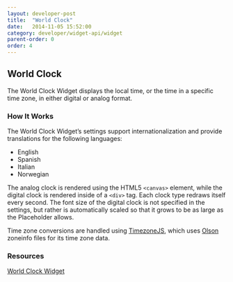 ```yaml
---
layout: developer-post
title:  "World Clock"
date:   2014-11-05 15:52:00
category: developer/widget-api/widget
parent-order: 0
order: 4
---
```



## World Clock

The World Clock Widget displays the local time, or the time in a specific time zone, in either digital or analog format.

### How It Works

The World Clock Widget’s settings support internationalization and provide translations for the following languages:

- English
- Spanish
- Italian
- Norwegian

The analog clock is rendered using the HTML5 `<canvas>` element, while the digital clock is rendered inside of a `<div>` tag. Each clock type redraws itself every second. The font size of the digital clock is not specified in the settings, but rather is automatically scaled so that it grows to be as large as the Placeholder allows.

Time zone conversions are handled using [TimezoneJS](https://github.com/mde/timezone-js), which uses [Olson](http://en.wikipedia.org/wiki/Tz_database) zoneinfo files for its time zone data.

### Resources
[World Clock Widget](https://github.com/Rise-Vision/widget-world-clock)
